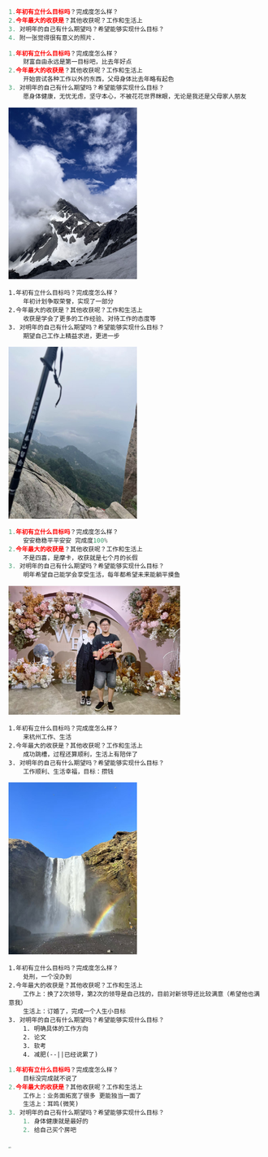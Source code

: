 ~~~python
1.年初有立什么目标吗？完成度怎么样？
2.今年最大的收获是？其他收获呢？工作和生活上
3. 对明年的自己有什么期望吗？希望能够实现什么目标？
4. 附一张觉得很有意义的照片. 
~~~

~~~python
1.年初有立什么目标吗？完成度怎么样？
	财富自由永远是第一目标吧，比去年好点
2.今年最大的收获是？其他收获呢？工作和生活上
	开始尝试各种工作以外的东西，父母身体比去年略有起色
3. 对明年的自己有什么期望吗？希望能够实现什么目标？
	愿身体健康，无忧无虑，坚守本心，不被花花世界眯眼，无论是我还是父母家人朋友
~~~

<img src="images_2024/1.jpg" alt="1" style="zoom:33%;" />

~~~
1.年初有立什么目标吗？完成度怎么样？
	年初计划争取荣誉，实现了一部分
2.今年最大的收获是？其他收获呢？工作和生活上
	收获是学会了更多的工作经验、对待工作的态度等
3. 对明年的自己有什么期望吗？希望能够实现什么目标？
	期望自己工作上精益求进，更进一步
~~~

<img src="./images_2024/2.jpg" alt="2" style="zoom:33%;" />

~~~python
1.年初有立什么目标吗？完成度怎么样？
	安安稳稳平平安安 完成度100%
2.今年最大的收获是？其他收获呢？工作和生活上
	不是四喜，是摩卡，收获就是七个月的长假
3. 对明年的自己有什么期望吗？希望能够实现什么目标？
	明年希望自己能学会享受生活，每年都希望未来能躺平摸鱼
~~~

<img src="./images_2024/3.jpg" alt="3" style="zoom:33%;" />

~~~
1.年初有立什么目标吗？完成度怎么样？
	来杭州工作、生活
2.今年最大的收获是？其他收获呢？工作和生活上
	成功跳槽，过程还算顺利，生活上有陪伴了
3. 对明年的自己有什么期望吗？希望能够实现什么目标？
	工作顺利、生活幸福，目标：攒钱
~~~

<img src="./images_2024/4.jpg" alt="4" style="zoom:33%;" />

~~~
1.年初有立什么目标吗？完成度怎么样？
	处刑，一个没办到
2.今年最大的收获是？其他收获呢？工作和生活上
	工作上：换了2次领导，第2次的领导是自己找的，目前对新领导还比较满意（希望他也满意我）
	生活上：订婚了，完成一个人生小目标
3. 对明年的自己有什么期望吗？希望能够实现什么目标？
	1. 明确具体的工作方向
    2. 论文
    3. 软考
    4. 减肥(--||已经说累了)
~~~

~~~python
1.年初有立什么目标吗？完成度怎么样？
	目标没完成就不说了
2.今年最大的收获是？其他收获呢？工作和生活上
	工作上：业务面拓宽了很多 更能独当一面了
	生活上：耳鸣(微笑)
3. 对明年的自己有什么期望吗？希望能够实现什么目标？
	1. 身体健康就是最好的
    2. 给自己买个房吧
~~~

<img src="/home/laona/记录/images_2024/5.jpg" alt="5" style="zoom:20%;" />
